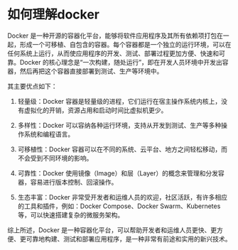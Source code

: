 # 如何理解docker
Docker 是一种开源的容器化平台，能够将软件应用程序及其所有依赖项打包在一起，形成一个可移植、自包含的容器。每个容器都是一个独立的运行环境，可以在任何系统上运行，从而使应用程序的开发、测试、部署过程更加方便、快速和可靠。Docker 的核心理念是“一次构建，随处运行”，即在开发人员环境中开发出容器，然后再把这个容器直接部署到测试、生产等环境中。

其主要优点如下：

1. 轻量级：Docker 容器是轻量级的进程，它们运行在宿主操作系统内核上，没有虚拟化的开销，资源占用和启动时间比虚拟机更少。

2. 多样性：Docker 可以容纳各种运行环境，支持从开发到测试、生产等多种操作系统和编程语言。

3. 可移植性：Docker 容器可以在不同的系统、云平台、地方之间轻松移动，而不会受到不同环境的影响。

4. 可靠性：Docker 使用镜像（Image）和层（Layer）的概念来管理和分发容器，容易进行版本控制、回滚操作。

5. 生态丰富：Docker 非常受开发者和运维人员的欢迎，社区活跃，有许多相应的工具和插件，例如：Docker Compose、Docker Swarm、Kubernetes 等，可以快速搭建复杂的微服务架构。

综上所述，Docker 是一种容器化平台，可以帮助开发者和运维人员更快、更方便、更可靠地构建、测试和部署应用程序，是一种非常有前途和实用的新兴技术。

